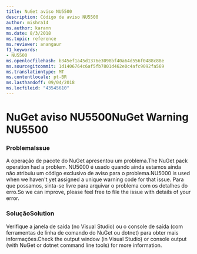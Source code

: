 ```yaml
---
title: NuGet aviso NU5500
description: Código de aviso NU5500
author: mishra14
ms.author: karann
ms.date: 8/3/2018
ms.topic: reference
ms.reviewer: anangaur
f1_keywords:
- NU5500
ms.openlocfilehash: b345ef1a45d1376e3098bf40a64d556f0488c88e
ms.sourcegitcommit: 1d1406764c6af5fb7801d462e0c4afc9092fa569
ms.translationtype: MT
ms.contentlocale: pt-BR
ms.lasthandoff: 09/04/2018
ms.locfileid: "43545610"
---
```

# <a name="nuget-warning-nu5500"></a><span data-ttu-id="9abc9-103">NuGet aviso NU5500</span><span class="sxs-lookup"><span data-stu-id="9abc9-103">NuGet Warning NU5500</span></span>

### <a name="issue"></a><span data-ttu-id="9abc9-104">Problema</span><span class="sxs-lookup"><span data-stu-id="9abc9-104">Issue</span></span>

<span data-ttu-id="9abc9-105">A operação de pacote do NuGet apresentou um problema.</span><span class="sxs-lookup"><span data-stu-id="9abc9-105">The NuGet pack operation had a problem.</span></span> <span data-ttu-id="9abc9-106">NU5000 é usado quando ainda estamos ainda não atribuiu um código exclusivo de aviso para o problema.</span><span class="sxs-lookup"><span data-stu-id="9abc9-106">NU5000 is used when we haven't yet assigned a unique warning code for that issue.</span></span> <span data-ttu-id="9abc9-107">Para que possamos, sinta-se livre para arquivar o problema com os detalhes do erro.</span><span class="sxs-lookup"><span data-stu-id="9abc9-107">So we can improve, please feel free to file the issue with details of your error.</span></span>


### <a name="solution"></a><span data-ttu-id="9abc9-108">Solução</span><span class="sxs-lookup"><span data-stu-id="9abc9-108">Solution</span></span>

<span data-ttu-id="9abc9-109">Verifique a janela de saída (no Visual Studio) ou o console de saída (com ferramentas de linha de comando do NuGet ou dotnet) para obter mais informações.</span><span class="sxs-lookup"><span data-stu-id="9abc9-109">Check the output window (in Visual Studio) or console output (with NuGet or dotnet command line tools) for more information.</span></span>


